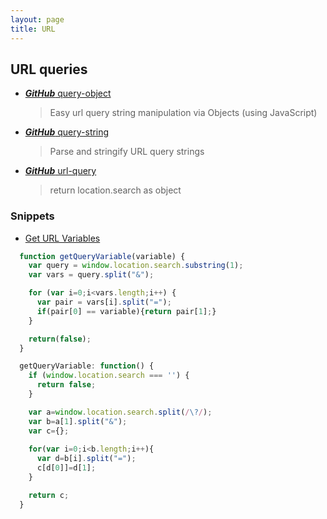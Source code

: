 ```yaml
---
layout: page
title: URL
---
```


## URL queries

* [***GitHub*** query-object](https://github.com/fernandofleury/query-object)
  > Easy url query string manipulation via Objects (using JavaScript)

* [***GitHub*** query-string](https://github.com/sindresorhus/query-string)
  > Parse and stringify URL query strings

* [***GitHub*** url-query](https://github.com/intesso/url-query)
  > return location.search as object

### Snippets

* [Get URL Variables](https://css-tricks.com/snippets/javascript/get-url-variables/)

```js
  function getQueryVariable(variable) {
    var query = window.location.search.substring(1);
    var vars = query.split("&");

    for (var i=0;i<vars.length;i++) {
      var pair = vars[i].split("=");
      if(pair[0] == variable){return pair[1];}
    }

    return(false);
  }
```

```js
  getQueryVariable: function() {
    if (window.location.search === '') {
      return false;
    }

    var a=window.location.search.split(/\?/);
    var b=a[1].split("&");
    var c={};
    
    for(var i=0;i<b.length;i++){
      var d=b[i].split("=");
      c[d[0]]=d[1];
    }

    return c;
  }
```
